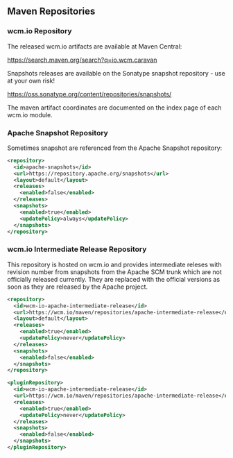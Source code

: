 ## Maven Repositories

### wcm.io Repository

The released wcm.io artifacts are available at Maven Central:

https://search.maven.org/search?q=io.wcm.caravan

Snapshots releases are available on the Sonatype snapshot repository - use at your own risk!

https://oss.sonatype.org/content/repositories/snapshots/

The maven artifact coordinates are documented on the index page of each wcm.io module.


### Apache Snapshot Repository

Sometimes snapshot are referenced from the Apache Snapshot repository:

```xml
<repository>
  <id>apache-snapshots</id>
  <url>https://repository.apache.org/snapshots</url>
  <layout>default</layout>
  <releases>
    <enabled>false</enabled>
  </releases>
  <snapshots>
    <enabled>true</enabled>
    <updatePolicy>always</updatePolicy>
  </snapshots>
</repository>
```


### wcm.io Intermediate Release Repository

This repository is hosted on wcm.io and provides intermediate releses with revision number from snapshots from the Apache SCM trunk which are not officially released currently. They are replaced with the official versions as soon as they are released by the Apache project.

```xml
<repository>
  <id>wcm-io-apache-intermediate-release</id>
  <url>https://wcm.io/maven/repositories/apache-intermediate-release</url>
  <layout>default</layout>
  <releases>
    <enabled>true</enabled>
    <updatePolicy>never</updatePolicy>
  </releases>
  <snapshots>
    <enabled>false</enabled>
  </snapshots>
</repository>

<pluginRepository>
  <id>wcm-io-apache-intermediate-release</id>
  <url>https://wcm.io/maven/repositories/apache-intermediate-release</url>
  <releases>
    <enabled>true</enabled>
    <updatePolicy>never</updatePolicy>
  </releases>
  <snapshots>
    <enabled>false</enabled>
  </snapshots>
</pluginRepository>

```
